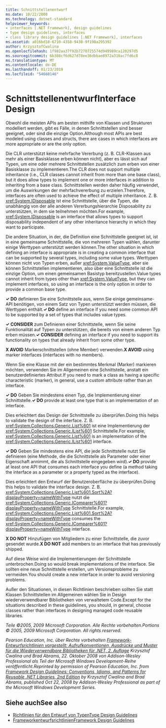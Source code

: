 ```yaml
---
title: Schnittstellenentwurf
ms.date: 10/22/2008
ms.technology: dotnet-standard
helpviewer_keywords:
- interfaces [.NET Framework], design guidelines
- type design guidelines, interfaces
- class library design guidelines [.NET Framework], interfaces
ms.assetid: a016bd18-6710-4358-9438-9f190a295392
author: KrzysztofCwalina
ms.openlocfilehash: 1f982aa37f92b7270725574d949989ca120297d5
ms.sourcegitcommit: 6b308cf6d627d78ee36dbbae8972a310ac7fd6c8
ms.translationtype: MT
ms.contentlocale: de-DE
ms.lasthandoff: 01/23/2019
ms.locfileid: "54660146"
---
```

# <a name="interface-design"></a><span data-ttu-id="47919-102">Schnittstellenentwurf</span><span class="sxs-lookup"><span data-stu-id="47919-102">Interface Design</span></span>
<span data-ttu-id="47919-103">Obwohl die meisten APIs am besten mithilfe von Klassen und Strukturen modelliert werden, gibt es Fälle, in denen Schnittstellen sind besser geeignet, oder sind die einzige Option.</span><span class="sxs-lookup"><span data-stu-id="47919-103">Although most APIs are best modeled using classes and structs, there are cases in which interfaces are more appropriate or are the only option.</span></span>  
  
 <span data-ttu-id="47919-104">Die CLR unterstützt keine mehrfache Vererbung (z. B. CLR-Klassen aus mehr als einer Basisklasse erben können nicht), aber es lässt sich auf Typen, um eine oder mehrere Schnittstellen zusätzlich zum erben von einer Basisklasse zu implementieren.</span><span class="sxs-lookup"><span data-stu-id="47919-104">The CLR does not support multiple inheritance (i.e., CLR classes cannot inherit from more than one base class), but it does allow types to implement one or more interfaces in addition to inheriting from a base class.</span></span> <span data-ttu-id="47919-105">Schnittstellen werden daher häufig verwendet, um die Auswirkungen der mehrfachvererbung zu erzielen.</span><span class="sxs-lookup"><span data-stu-id="47919-105">Therefore, interfaces are often used to achieve the effect of multiple inheritance.</span></span> <span data-ttu-id="47919-106">Z. B. <xref:System.IDisposable> ist eine Schnittstelle, über die Typen, die unabhängig von der alle anderen Vererbungshierarchie Disposability zu unterstützen, in dem sie teilnehmen möchten.</span><span class="sxs-lookup"><span data-stu-id="47919-106">For example, <xref:System.IDisposable> is an interface that allows types to support disposability independent of any other inheritance hierarchy in which they want to participate.</span></span>  
  
 <span data-ttu-id="47919-107">Die andere Situation, in der, die Definition eine Schnittstelle geeignet ist, ist in eine gemeinsame Schnittstelle, die von mehreren Typen wählen, darunter einige Werttypen unterstützt werden können.</span><span class="sxs-lookup"><span data-stu-id="47919-107">The other situation in which defining an interface is appropriate is in creating a common interface that can be supported by several types, including some value types.</span></span> <span data-ttu-id="47919-108">Werttypen können nicht von Typen erben, außer <xref:System.ValueType>, aber sie können Schnittstellen implementieren, also über eine Schnittstelle ist die einzige Option, um einen gemeinsamen Basistyp bereitzustellen.</span><span class="sxs-lookup"><span data-stu-id="47919-108">Value types cannot inherit from types other than <xref:System.ValueType>, but they can implement interfaces, so using an interface is the only option in order to provide a common base type.</span></span>  
  
 <span data-ttu-id="47919-109">**✓ DO** definieren Sie eine Schnittstelle aus, wenn Sie einige gemeinsame-API benötigen, von einem Satz von Typen unterstützt werden müssen, die Werttypen enthält.</span><span class="sxs-lookup"><span data-stu-id="47919-109">**✓ DO** define an interface if you need some common API to be supported by a set of types that includes value types.</span></span>  
  
 <span data-ttu-id="47919-110">**✓ CONSIDER** zum Definieren einer Schnittstelle, wenn Sie seine Funktionalität auf Typen zu unterstützen, die bereits von einem anderen Typ erben müssen.</span><span class="sxs-lookup"><span data-stu-id="47919-110">**✓ CONSIDER** defining an interface if you need to support its functionality on types that already inherit from some other type.</span></span>  
  
 <span data-ttu-id="47919-111">**X AVOID** Markerschnittstellen (ohne Member) verwenden.</span><span class="sxs-lookup"><span data-stu-id="47919-111">**X AVOID** using marker interfaces (interfaces with no members).</span></span>  
  
 <span data-ttu-id="47919-112">Wenn Sie eine Klasse mit der ein bestimmtes Merkmal (Marker) markieren möchten, verwenden Sie im Allgemeinen eine Schnittstelle, anstatt ein benutzerdefiniertes Attribut.</span><span class="sxs-lookup"><span data-stu-id="47919-112">If you need to mark a class as having a specific characteristic (marker), in general, use a custom attribute rather than an interface.</span></span>  
  
 <span data-ttu-id="47919-113">**✓ DO** Geben Sie mindestens einen Typ, die Implementierung einer Schnittstelle.</span><span class="sxs-lookup"><span data-stu-id="47919-113">**✓ DO** provide at least one type that is an implementation of an interface.</span></span>  
  
 <span data-ttu-id="47919-114">Dies erleichtert das Design der Schnittstelle zu überprüfen.</span><span class="sxs-lookup"><span data-stu-id="47919-114">Doing this helps to validate the design of the interface.</span></span> <span data-ttu-id="47919-115">Z. B. <xref:System.Collections.Generic.List%601> ist eine Implementierung der <xref:System.Collections.Generic.IList%601> Schnittstelle.</span><span class="sxs-lookup"><span data-stu-id="47919-115">For example, <xref:System.Collections.Generic.List%601> is an implementation of the <xref:System.Collections.Generic.IList%601> interface.</span></span>  
  
 <span data-ttu-id="47919-116">**✓ DO** Geben Sie mindestens eine API, die jede Schnittstelle nutzt Sie definieren (eine Methode, die die Schnittstelle als Parameter oder einer Eigenschaft annimmt, die als Schnittstelle eingegeben wird).</span><span class="sxs-lookup"><span data-stu-id="47919-116">**✓ DO** provide at least one API that consumes each interface you define (a method taking the interface as a parameter or a property typed as the interface).</span></span>  
  
 <span data-ttu-id="47919-117">Dies erleichtert den Entwurf der Benutzeroberfläche zu überprüfen.</span><span class="sxs-lookup"><span data-stu-id="47919-117">Doing this helps to validate the interface design.</span></span> <span data-ttu-id="47919-118">Z. B. <xref:System.Collections.Generic.List%601.Sort%2A?displayProperty=nameWithType> nutzt die <xref:System.Collections.Generic.IComparer%601?displayProperty=nameWithType> Schnittstelle.</span><span class="sxs-lookup"><span data-stu-id="47919-118">For example, <xref:System.Collections.Generic.List%601.Sort%2A?displayProperty=nameWithType> consumes the <xref:System.Collections.Generic.IComparer%601?displayProperty=nameWithType> interface.</span></span>  
  
 <span data-ttu-id="47919-119">**X DO NOT** Hinzufügen von Mitgliedern zu einer Schnittstelle, die zuvor gesendet wurde.</span><span class="sxs-lookup"><span data-stu-id="47919-119">**X DO NOT** add members to an interface that has previously shipped.</span></span>  
  
 <span data-ttu-id="47919-120">Auf diese Weise wird die Implementierungen der Schnittstelle unterbrochen.</span><span class="sxs-lookup"><span data-stu-id="47919-120">Doing so would break implementations of the interface.</span></span> <span data-ttu-id="47919-121">Sie sollten eine neue Schnittstelle erstellen, um Versionsprobleme zu vermeiden.</span><span class="sxs-lookup"><span data-stu-id="47919-121">You should create a new interface in order to avoid versioning problems.</span></span>  
  
 <span data-ttu-id="47919-122">Außer den Situationen, in diesen Richtlinien beschrieben sollten Sie statt Klassen Schnittstellen im Allgemeinen wählen Sie in Design wiederverwendbarer Bibliotheken von verwaltetem Code.</span><span class="sxs-lookup"><span data-stu-id="47919-122">Except for the situations described in these guidelines, you should, in general, choose classes rather than interfaces in designing managed code reusable libraries.</span></span>  
  
 <span data-ttu-id="47919-123">*Teile ©2005, 2009 Microsoft Corporation. Alle Rechte vorbehalten.*</span><span class="sxs-lookup"><span data-stu-id="47919-123">*Portions © 2005, 2009 Microsoft Corporation. All rights reserved.*</span></span>  
  
 <span data-ttu-id="47919-124">*Pearson Education, Inc. über Rechte vorbehalten [Framework-Entwurfsrichtlinien vorgestellt: Aufrufkonventionen, Ausdrücke und Muster für die Wiederverwendbare Bibliotheken für .NET, 2. Auflage](https://www.informit.com/store/framework-design-guidelines-conventions-idioms-and-9780321545619) Krzysztof Cwalina und Brad Abrams, 22. Oktober 2008 von Addison-Wesley Professional als Teil der Microsoft Windows Development-Reihe veröffentlicht.*</span><span class="sxs-lookup"><span data-stu-id="47919-124">*Reprinted by permission of Pearson Education, Inc. from [Framework Design Guidelines: Conventions, Idioms, and Patterns for Reusable .NET Libraries, 2nd Edition](https://www.informit.com/store/framework-design-guidelines-conventions-idioms-and-9780321545619) by Krzysztof Cwalina and Brad Abrams, published Oct 22, 2008 by Addison-Wesley Professional as part of the Microsoft Windows Development Series.*</span></span>  
  
## <a name="see-also"></a><span data-ttu-id="47919-125">Siehe auch</span><span class="sxs-lookup"><span data-stu-id="47919-125">See also</span></span>

- [<span data-ttu-id="47919-126">Richtlinien für den Entwurf von Typen</span><span class="sxs-lookup"><span data-stu-id="47919-126">Type Design Guidelines</span></span>](../../../docs/standard/design-guidelines/type.md)
- [<span data-ttu-id="47919-127">Frameworkentwurfsrichtlinien</span><span class="sxs-lookup"><span data-stu-id="47919-127">Framework Design Guidelines</span></span>](../../../docs/standard/design-guidelines/index.md)
